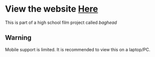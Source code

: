 # View the website [Here](https://baghead-offical.github.io/baghead/index.html)

This is part of a high school film project called *baghead*

## Warning
Mobile support is limited. It is recommended to view this on a laptop/PC.